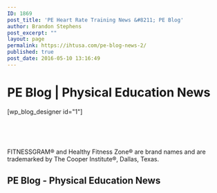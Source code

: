 ```yaml
---
ID: 1869
post_title: 'PE Heart Rate Training News &#8211; PE Blog'
author: Brandon Stephens
post_excerpt: ""
layout: page
permalink: https://ihtusa.com/pe-blog-news-2/
published: true
post_date: 2016-05-10 13:16:49
---
```

<h1>PE Blog | Physical Education News</h1>
[wp_blog_designer id="1"]

&nbsp;

&nbsp;

FITNESSGRAM® and Healthy Fitness Zone® are brand names and are trademarked by The Cooper Institute®, Dallas, Texas.
<h2>PE Blog - Physical Education News</h2>